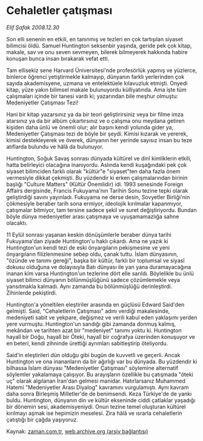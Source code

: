 # Cehaletler çatışması

*Elif Şafak 2008.12.30*

<tr><td class="metin" colspan="2" style="padding-top: 20px; padding-left: 5px; padding-right: 10px;">Son elli senenin en etkili, en tanınmış ve tezleri en çok tartışılan siyaset bilimcisi öldü. Samuel Huntington seksenbir yaşında, geride pek çok kitap, makale, sav ve onu seven sevmeyen, bilerek bilmeyerek hakkında habire konuşan bunca insan bırakarak vefat etti.</td></tr><tr><td class="metin" colspan="2" style="padding-top: 20px; padding-left: 5px; padding-right: 10px;"><p> Tam ellisekiz sene Harvard Üniversitesi'nde profesörlük yapmış ve yüzlerce, binlerce öğrenci yetiştirmekle kalmayıp, dünyanın farklı yerlerinden çok sayıda akademisyene, uzmana ve entelektüele kılavuzluk etmişti. Onyedi kitap, yüze yakın bilimsel makale bulunuyordu külliyatında. Ama işte tüm çalışmaları içinde bir tanesi vardı ki; yazarından bile meşhur olmuştu: Medeniyetler Çatışması Tezi! 
<p>Hani bir kitap yazarsınız ya da bir teori geliştirirsiniz veya bir filme imza atarsınız ya da bir albüm çıkartırsınız ve o çalışma onu meydana getiren kişiden daha ünlü ve önemli olur; alır başını kendi yolunda gider ya, Medeniyetler Çatışması tezi de böyle bir şeydi. Kimisi kızarak ve yererek, kimisi destekleyerek ve överek, dünyanın her yerinde sayısız insan bu teze atıflarda bulundu ve hâlâ da bulunuyor. 
<p>Huntington, Soğuk Savaş sonrası dünyada kültürel ve dinî kimliklerin etkili, hatta belirleyici olacağına inanıyordu. Aslında kendi kuşağındaki pek çok siyaset bilimciden farklı olarak "kültür"e "siyaset"ten daha fazla önem vermesiyle dikkat çekmişti. Bu yüzdendir ki erken çalışmalarından birinin başlığı "Culture Matters" (Kültür Önemlidir) idi. 1993 senesinde Foreign Affairs dergisinde, Francis Fukuyama'nın Tarihin Sonu tezine tepki olarak geliştirdiği savını yayınladı. Fukuyama ne derse desin, Sovyetler Birliği'nin çökmesiyle beraber tarih sona ermiyor, ideolojik kırılmalar kapanmıyor, çatışmalar bitmiyor, tam tersine sadece şekil ve suret değiştiriyordu. Bundan böyle dünya medeniyetler arası çatışmaya ve uyuşamamazlığa sahne olacaktı.
<p>11 Eylül sonrası yaşanan keskin dönüşümlerle beraber dünya tarihi Fukuyama'dan ziyade Huntington'u haklı çıkardı. Ama ne yazık ki Huntington'un kendi tezi de eski önyargıların pekişmesine ve yeni önyargıların filizlenmesine sebep oldu, çanak tuttu. İslam dünyasının, "özünde ve tanımı gereği", başka bir kültür, farklı bir toplumsal ve siyasî dokusu olduğuna ve dolayısıyla Batı dünyası ile yan yana duramayacağına inanan kim varsa Huntington'un tezlerine dört elle sarıldı. Böylelikle bu ünlü siyaset bilimci dünyanın bölünmüşlüğünü sadece çözümlemekle veya yansıtmakla kalmadı. Aynı zamanda bu bölünmüşlüğü derinleştirdi. Zihinlerde pekiştirdi. 
<p>Huntington'a yöneltilen eleştiriler arasında en güçlüsü Edward Said'den gelmişti. Said, "Cehaletlerin Çatışması" adını verdiği makalesinde, medeniyeti sabit ve yekpare, değişmez ve verili kabul eden yaklaşımı yerden yere vurmuştu. Huntington'un sandığı gibi zamanda donmuş kalmış, mekândan ve tarihten azat bir "medeniyet" tanımı yoktu ki. Huntington hayalî bir Doğu, hayalî bir Öteki, hayalî bir coğrafya üzerinden konuşuyor ve en beteri, kendi zihninde ürettiği ayrımları sabitleştirip öteliyordu.
<p>Said'in eleştirileri dün olduğu gibi bugün de kuvvetli ve geçerli. Ancak Huntington ve ona inananların da bir ağırlığı var bu dünyada. Bu yüzdendir ki bilhassa İslam dünyası "Medeniyetler Çatışması" söylemine alternatif söylemler yakalamaya çalışıyor. Bu arayışların özellikle bu çatışmada "öteki uç" olarak algılanan İran'dan gelmesi manidar. Hatırlarsanız Muhammed Hatemi "Medeniyetler Arası Diyalog" kavramını vurgulamıştı. Aynı kavram daha sonra Birleşmiş Milletler'de de benimsendi. Keza Türkiye'de de yankı buldu. Huntington, dünyanın din ve kültür ekseninde ciddi çatlaklar yaşadığı bir dönemin sesi, akademisyeniydi. Onun tezine temel oluşturan kültürel kırılmayı aşmak ise hepimizin meselesi. Zira hâlâ ve ısrarla cehaletlerin çatıştığı bir çağda yaşıyoruz.<br/></p></p></p></p></p></p></td></tr>

Kaynak: [zaman.com.tr](http://zaman.com.tr/yazar.do?yazino=789616), [web.archive.org (arşiv bağlantısı)](http://web.archive.org/web/20090321142429/http://zaman.com.tr:80/yazar.do?yazino=789616)

